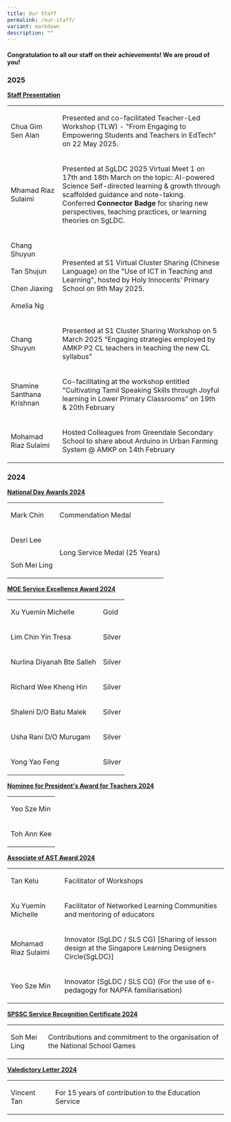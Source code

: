 ```yaml
---
title: Our Staff
permalink: /our-staff/
variant: markdown
description: ""
---
```

<h4>Congratulation to all our staff on their achievements! We are proud of you!</h4>
<h3>2025</h3>
<p><strong><u>Staff Presentation</u></strong>
</p>
<p></p>
<table style="minWidth: 50px">
<colgroup>
<col>
<col>
</colgroup>
<tbody>
<tr>
<td rowspan="1" colspan="1">
<p>Chua Gim Sen Alan</p>
</td>
<td rowspan="1" colspan="1">
<p>Presented and co-facilitated Teacher-Led Workshop (TLW) - "From Engaging
to Empowering Students and Teachers in EdTech" on 22 May 2025.</p>
</td>
</tr>
<tr>
<td rowspan="1" colspan="1">
<p>Mhamad Riaz Sulaimi</p>
</td>
<td rowspan="1" colspan="1">
<p>Presented at SgLDC 2025 Virtual Meet 1 on 17th and 18th March on the topic:
AI-powered Science Self-directed learning &amp; growth through scaffolded
guidance and note-taking.
<br>Conferred <strong>Connector Badge </strong>for sharing new perspectives,
teaching practices, or learning theories on SgLDC.</p>
</td>
</tr>
<tr>
<td rowspan="1" colspan="1">
<p>Chang Shuyun
<br>
<br>Tan Shujun
<br>
<br>Chen Jiaxing
<br>
<br>Amelia Ng</p>
</td>
<td rowspan="1" colspan="1">
<p>Presented at S1 Virtual Cluster Sharing (Chinese Language) on the "Use
of ICT in Teaching and Learning", hosted by Holy Innocents' Primary School
on 9th May 2025.</p>
</td>
</tr>
<tr>
<td rowspan="1" colspan="1">
<p>Chang Shuyun</p>
<p></p>
</td>
<td rowspan="1" colspan="1">
<p>Presented at S1 Cluster Sharing Workshop on 5 March 2025 “Engaging strategies
employed by AMKP P2 CL teachers in teaching the new CL syllabus”</p>
</td>
</tr>
<tr>
<td rowspan="1" colspan="1">
<p>Shamine Santhana Krishnan</p>
</td>
<td rowspan="1" colspan="1">
<p>Co-facilitating at the workshop entitled "Cultivating Tamil Speaking Skills
through Joyful learning in Lower Primary Classrooms" on 19th &amp; 20th
February</p>
</td>
</tr>
<tr>
<td rowspan="1" colspan="1">
<p>Mohamad Riaz Sulaimi</p>
</td>
<td rowspan="1" colspan="1">
<p>Hosted Colleagues from Greendale Secondary School to share about Arduino
in Urban Farming System @ AMKP on 14th February</p>
</td>
</tr>
</tbody>
</table>
<h3>2024</h3>
<p><strong><u>National Day Awards 2024</u></strong>
</p>
<table style="minWidth: 50px">
<colgroup>
<col>
<col>
</colgroup>
<tbody>
<tr>
<td rowspan="1" colspan="1">
<p>Mark Chin</p>
</td>
<td rowspan="1" colspan="1">
<p>Commendation Medal</p>
</td>
</tr>
<tr>
<td rowspan="1" colspan="1">
<p>Desri Lee</p>
</td>
<td rowspan="2" colspan="1">
<p></p>
<p>Long Service Medal (25 Years)</p>
</td>
</tr>
<tr>
<td rowspan="1" colspan="1">
<p>Soh Mei Ling</p>
</td>
</tr>
</tbody>
</table>
<p><strong><u>MOE Service Excellence Award 2024</u></strong>
</p>
<table style="minWidth: 50px">
<colgroup>
<col>
<col>
</colgroup>
<tbody>
<tr>
<td rowspan="1" colspan="1">
<p>Xu Yuemin Michelle</p>
</td>
<td rowspan="1" colspan="1">
<p>Gold</p>
</td>
</tr>
<tr>
<td rowspan="1" colspan="1">
<p>Lim Chin Yin Tresa</p>
</td>
<td rowspan="1" colspan="1">
<p>Silver</p>
</td>
</tr>
<tr>
<td rowspan="1" colspan="1">
<p>Nurlina Diyanah Bte Salleh</p>
</td>
<td rowspan="1" colspan="1">
<p>Silver</p>
</td>
</tr>
<tr>
<td rowspan="1" colspan="1">
<p>Richard Wee Kheng Hin</p>
</td>
<td rowspan="1" colspan="1">
<p>Silver</p>
</td>
</tr>
<tr>
<td rowspan="1" colspan="1">
<p>Shaleni D/O Batu Malek</p>
</td>
<td rowspan="1" colspan="1">
<p>Silver</p>
</td>
</tr>
<tr>
<td rowspan="1" colspan="1">
<p>Usha Rani D/O Murugam</p>
</td>
<td rowspan="1" colspan="1">
<p>Silver</p>
</td>
</tr>
<tr>
<td rowspan="1" colspan="1">
<p>Yong Yao Feng</p>
</td>
<td rowspan="1" colspan="1">
<p>Silver</p>
</td>
</tr>
</tbody>
</table>
<p><strong><u>Nominee for President's Award for Teachers 2024</u></strong>
</p>
<table style="minWidth: 25px">
<colgroup>
<col>
</colgroup>
<tbody>
<tr>
<td rowspan="1" colspan="1">
<p>Yeo Sze Min</p>
</td>
</tr>
<tr>
<td rowspan="1" colspan="1">
<p>Toh Ann Kee</p>
</td>
</tr>
</tbody>
</table>
<p><strong><u>Associate of AST Award 2024</u></strong>
</p>
<table style="minWidth: 50px">
<colgroup>
<col>
<col>
</colgroup>
<tbody>
<tr>
<td rowspan="1" colspan="1">
<p>Tan Kelu</p>
</td>
<td rowspan="1" colspan="1">
<p>Facilitator of Workshops</p>
</td>
</tr>
<tr>
<td rowspan="1" colspan="1">
<p>Xu Yuemin Michelle</p>
</td>
<td rowspan="1" colspan="1">
<p>Facilitator of Networked Learning Communities and mentoring of educators</p>
</td>
</tr>
<tr>
<td rowspan="1" colspan="1">
<p>Mohamad Riaz Sulaimi</p>
</td>
<td rowspan="1" colspan="1">
<p>Innovator (SgLDC / SLS CG) [Sharing of lesson design at the Singapore
Learning Designers Circle(SgLDC)]</p>
</td>
</tr>
<tr>
<td rowspan="1" colspan="1">
<p>Yeo Sze Min</p>
</td>
<td rowspan="1" colspan="1">
<p>Innovator (SgLDC / SLS CG) (For the use of e-pedagogy for NAPFA familiarisation)</p>
</td>
</tr>
</tbody>
</table>
<p><strong><u>SPSSC Service Recognition Certificate 2024</u></strong>
</p>
<table style="minWidth: 50px">
<colgroup>
<col>
<col>
</colgroup>
<tbody>
<tr>
<td rowspan="1" colspan="1">
<p>Soh Mei Ling</p>
</td>
<td rowspan="1" colspan="1">
<p>Contributions and commitment to the organisation of the National School
Games</p>
</td>
</tr>
</tbody>
</table>
<p><strong><u>Valedictory Letter 2024</u></strong>
</p>
<table style="minWidth: 50px">
<colgroup>
<col>
<col>
</colgroup>
<tbody>
<tr>
<td rowspan="1" colspan="1">
<p>Vincent Tan</p>
</td>
<td rowspan="1" colspan="1">
<p>For 15 years of contribution to the Education Service</p>
</td>
</tr>
</tbody>
</table>
<p></p>